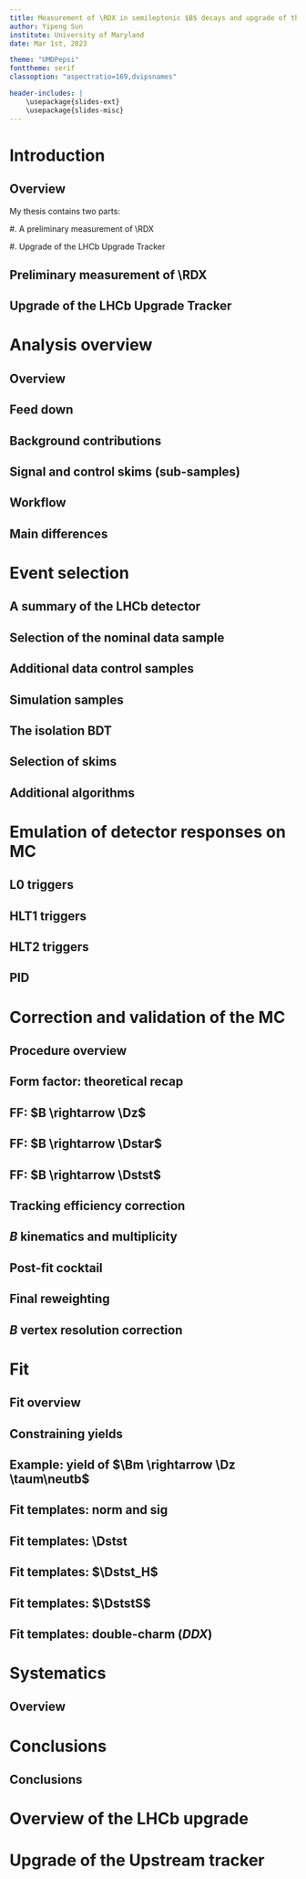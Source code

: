 ```yaml
---
title: Measurement of \RDX in semileptonic $B$ decays and upgrade of the LHCb Upstream Tracker
author: Yipeng Sun
institute: University of Maryland
date: Mar 1st, 2023

theme: "UMDPepsi"
fonttheme: serif
classoption: "aspectratio=169,dvipsnames"

header-includes: |
    \usepackage{slides-ext}
    \usepackage{slides-misc}
---
```



# Introduction

## Overview

My thesis contains two parts:

#. A preliminary measurement of \RDX

#. Upgrade of the LHCb Upgrade Tracker


## Preliminary measurement of \RDX


## Upgrade of the LHCb Upgrade Tracker


# Analysis overview

## Overview


## Feed down


## Background contributions


## Signal and control skims (sub-samples)


## Workflow


## Main differences


# Event selection

## A summary of the LHCb detector


## Selection of the nominal data sample


## Additional data control samples


## Simulation samples


## The isolation BDT


## Selection of skims


## Additional algorithms


# Emulation of detector responses on MC

## L0 triggers


## HLT1 triggers


## HLT2 triggers


## PID


# Correction and validation of the MC

## Procedure overview


## Form factor: theoretical recap


## FF: $B \rightarrow \Dz$


## FF: $B \rightarrow \Dstar$


## FF: $B \rightarrow \Dstst$


## Tracking efficiency correction


## $B$ kinematics and multiplicity


## Post-fit cocktail


## Final reweighting


## $B$ vertex resolution correction


# Fit

## Fit overview


## Constraining yields


## Example: yield of $\Bm \rightarrow \Dz \taum\neutb$


## Fit templates: norm and sig


## Fit templates: \Dstst


## Fit templates: $\Dstst_H$


## Fit templates: $\DststS$


## Fit templates: double-charm ($DDX$)


# Systematics

## Overview


# Conclusions

## Conclusions


# Overview of the LHCb upgrade


# Upgrade of the Upstream tracker
